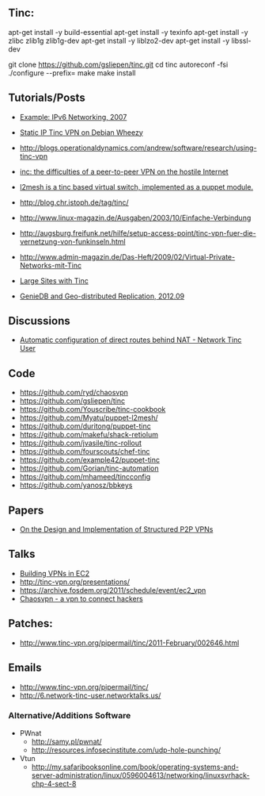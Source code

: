 ## Tinc:

apt-get install -y build-essential
apt-get install -y texinfo
apt-get install -y zlibc zlib1g zlib1g-dev
apt-get install -y liblzo2-dev
apt-get install -y libssl-dev


git clone https://github.com/gsliepen/tinc.git
cd tinc
autoreconf -fsi
./configure --prefix=
make
make install



## Tutorials/Posts
  - [Example: IPv6 Networking, 2007](http://www.tinc-vpn.org/examples/ipv6-network/)
  - [Static IP Tinc VPN on Debian Wheezy](http://blog.philippgoecke.de/?p=651)
  - http://blogs.operationaldynamics.com/andrew/software/research/using-tinc-vpn
  - [inc: the difficulties of a peer-to-peer VPN on the hostile Internet](http://www.youtube.com/watch?v=R7P_vvz1AP8)
  - [l2mesh is a tinc based virtual switch, implemented as a puppet module.](http://redmine.the.re/l2mesh/l2mesh.html)

  - http://blog.chr.istoph.de/tag/tinc/
  - http://www.linux-magazin.de/Ausgaben/2003/10/Einfache-Verbindung
  - http://augsburg.freifunk.net/hilfe/setup-access-point/tinc-vpn-fuer-die-vernetzung-von-funkinseln.html
  - http://www.admin-magazin.de/Das-Heft/2009/02/Virtual-Private-Networks-mit-Tinc
  - [Large Sites with Tinc](http://www.tinc-vpn.org/pipermail/tinc/2013-February/003204.html)
  - [GenieDB and Geo-distributed Replication, 2012.09](http://blog.geniedb.com/2012/09/27/geniedb-and-geo-distributed-replication/)

## Discussions
  - [Automatic configuration of direct routes behind NAT - Network Tinc User](http://t8732.network-tinc-user.networktalks.us/automatic-configuration-of-direct-routes-behind-nat-t8732.html)


## Code
  - https://github.com/ryd/chaosvpn
  - https://github.com/gsliepen/tinc
  - https://github.com/Youscribe/tinc-cookbook
  - https://github.com/Myatu/puppet-l2mesh/
  - https://github.com/duritong/puppet-tinc
  - https://github.com/makefu/shack-retiolum
  - https://github.com/jvasile/tinc-rollout
  - https://github.com/fourscouts/chef-tinc
  - https://github.com/example42/puppet-tinc
  - https://github.com/Gorian/tinc-automation
  - https://github.com/mhameed/tincconfig
  - https://github.com/yanosz/bbkeys


## Papers
  - [On the Design and Implementation of Structured P2P VPNs](http://arxiv.org/pdf/1001.2575.pdf)

## Talks
  - [Building VPNs in EC2](http://tinc-vpn.org/presentations/fosdem-2011/ec2_vpn_fosdem2011.pdf)
  - http://tinc-vpn.org/presentations/
  - https://archive.fosdem.org/2011/schedule/event/ec2_vpn
  - [Chaosvpn - a vpn to connect hackers](https://program.ohm2013.org/event/223.html)


## Patches:
  - http://www.tinc-vpn.org/pipermail/tinc/2011-February/002646.html

## Emails
  - http://www.tinc-vpn.org/pipermail/tinc/
  - http://6.network-tinc-user.networktalks.us/

### Alternative/Additions Software
  - PWnat
    - http://samy.pl/pwnat/
    - http://resources.infosecinstitute.com/udp-hole-punching/
  - Vtun
    - http://my.safaribooksonline.com/book/operating-systems-and-server-administration/linux/0596004613/networking/linuxsvrhack-chp-4-sect-8
